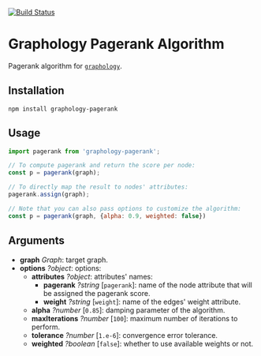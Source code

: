 [![Build Status](https://travis-ci.org/graphology/graphology-pagerank.svg)](https://travis-ci.org/graphology/graphology-pagerank)

# Graphology Pagerank Algorithm

Pagerank algorithm for [`graphology`](https://graphology.github.io).

## Installation

```
npm install graphology-pagerank
```

## Usage

```js
import pagerank from 'graphology-pagerank';

// To compute pagerank and return the score per node:
const p = pagerank(graph);

// To directly map the result to nodes' attributes:
pagerank.assign(graph);

// Note that you can also pass options to customize the algorithm:
const p = pagerank(graph, {alpha: 0.9, weighted: false})
```

## Arguments

* **graph** *Graph*: target graph.
* **options** *?object*: options:
  * **attributes** *?object*: attributes' names:
    * **pagerank** *?string* [`pagerank`]: name of the node attribute that will be assigned the pagerank score.
    * **weight** *?string* [`weight`]: name of the edges' weight attribute. 
  * **alpha** *?number* [`0.85`]: damping parameter of the algorithm.
  * **maxIterations** *?number* [`100`]: maximum number of iterations to perform.
  * **tolerance** *?number* [`1.e-6`]: convergence error tolerance.
  * **weighted** *?boolean* [`false`]: whether to use available weights or not.

